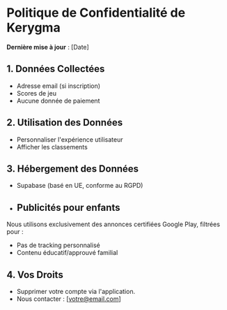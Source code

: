 # Politique de Confidentialité de Kerygma  
**Dernière mise à jour** : [Date]  

## 1. Données Collectées  
- Adresse email (si inscription)  
- Scores de jeu  
- Aucune donnée de paiement  

## 2. Utilisation des Données  
- Personnaliser l'expérience utilisateur  
- Afficher les classements  

## 3. Hébergement des Données  
- Supabase (basé en UE, conforme au RGPD)

- ## Publicités pour enfants
Nous utilisons exclusivement des annonces certifiées Google Play, filtrées pour :
- Pas de tracking personnalisé
- Contenu éducatif/approuvé familial

## 4. Vos Droits  
- Supprimer votre compte via l'application.  
- Nous contacter : [votre@email.com]  
